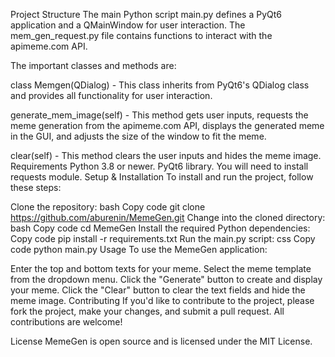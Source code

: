 Project Structure
The main Python script main.py defines a PyQt6 application and a QMainWindow for user interaction. The mem_gen_request.py file contains functions to interact with the apimeme.com API.

The important classes and methods are:

class Memgen(QDialog) - This class inherits from PyQt6's QDialog class and provides all functionality for user interaction.

generate_mem_image(self) - This method gets user inputs, requests the meme generation from the apimeme.com API, displays the generated meme in the GUI, and adjusts the size of the window to fit the meme.

clear(self) - This method clears the user inputs and hides the meme image.
Requirements
Python 3.8 or newer.
PyQt6 library.
You will need to install requests module.
Setup & Installation
To install and run the project, follow these steps:

Clone the repository:
bash
Copy code
git clone https://github.com/aburenin/MemeGen.git
Change into the cloned directory:
bash
Copy code
cd MemeGen
Install the required Python dependencies:
Copy code
pip install -r requirements.txt
Run the main.py script:
css
Copy code
python main.py
Usage
To use the MemeGen application:

Enter the top and bottom texts for your meme.
Select the meme template from the dropdown menu.
Click the "Generate" button to create and display your meme.
Click the "Clear" button to clear the text fields and hide the meme image.
Contributing
If you'd like to contribute to the project, please fork the project, make your changes, and submit a pull request. All contributions are welcome!

License
MemeGen is open source and is licensed under the MIT License.
